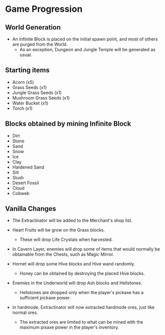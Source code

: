 ﻿# Game Progression

## World Generation

* An Infinite Block is placed on the initial spawn point, and most of others are purged from the World. 
  - As an exception, Dungeon and Jungle Temple will be generated as usual.

## Starting items

* Acorn (x5)
* Grass Seeds (x1)
* Jungle Grass Seeds (x1)
* Mushroom Grass Seeds (x1)
* Water Bucket (x1)
* Torch (x1)

## Blocks obtained by mining Infinite Block

* Dirt
* Stone
* Sand
* Snow
* Ice
* Clay
* Hardened Sand
* Silt
* Slush
* Desert Fossil
* Cloud
* Cobweb

## Vanilla Changes

* The Extractinator will be added to the Merchant's shop list.

* Heart Fruits will be grow on the Grass blocks.
  - These will drop Life Crystals when harvested.

* In Cavern Layer, enemies will drop some of items that would normally be obtainable from the Chests, such as Magic Mirror.

* Hornet will drop some Hive blocks and Hive wand randomly.
  - Honey can be obtained by destroying the placed Hive blocks.

* Enemies in the Underworld will drop Ash blocks and Hellstones.
  - Hellstones are dropped only when the player's pickaxe has a sufficient pickaxe power.

* In hardmode, Extractinator will now extracted hardmode ores, just like normal ores.
  - The extracted ores are limited to what can be mined with the maximum pixaxe power in the player's inventory.
